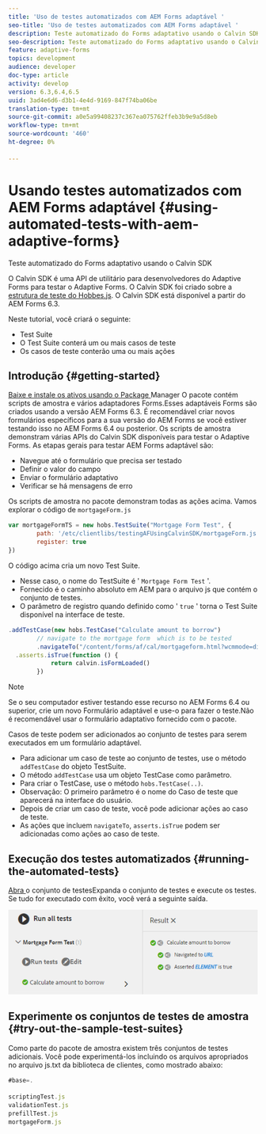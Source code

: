 ```yaml
---
title: 'Uso de testes automatizados com AEM Forms adaptável '
seo-title: 'Uso de testes automatizados com AEM Forms adaptável '
description: Teste automatizado do Forms adaptativo usando o Calvin SDK
seo-description: Teste automatizado do Forms adaptativo usando o Calvin SDK
feature: adaptive-forms
topics: development
audience: developer
doc-type: article
activity: develop
version: 6.3,6.4,6.5
uuid: 3ad4e6d6-d3b1-4e4d-9169-847f74ba06be
translation-type: tm+mt
source-git-commit: a0e5a99408237c367ea075762ffeb3b9e9a5d8eb
workflow-type: tm+mt
source-wordcount: '460'
ht-degree: 0%

---
```



# Usando testes automatizados com AEM Forms adaptável {#using-automated-tests-with-aem-adaptive-forms}

Teste automatizado do Forms adaptativo usando o Calvin SDK

O Calvin SDK é uma API de utilitário para desenvolvedores do Adaptive Forms para testar o Adaptive Forms. O Calvin SDK foi criado sobre a [estrutura de teste do Hobbes.js](https://docs.adobe.com/docs/en/aem/6-3/develop/ref/test-api/index.html). O Calvin SDK está disponível a partir do AEM Forms 6.3.

Neste tutorial, você criará o seguinte:

* Test Suite
* O Test Suite conterá um ou mais casos de teste
* Os casos de teste conterão uma ou mais ações

## Introdução {#getting-started}

[Baixe e instale os ativos usando o Package ](assets/testingadaptiveformsusingcalvinsdk1.zip)Manager O pacote contém scripts de amostra e vários adaptadores Forms.Esses adaptáveis Forms são criados usando a versão AEM Forms 6.3. É recomendável criar novos formulários específicos para a sua versão do AEM Forms se você estiver testando isso no AEM Forms 6.4 ou posterior. Os scripts de amostra demonstram várias APIs do Calvin SDK disponíveis para testar o Adaptive Forms. As etapas gerais para testar AEM Forms adaptável são:

* Navegue até o formulário que precisa ser testado
* Definir o valor do campo
* Enviar o formulário adaptativo
* Verificar se há mensagens de erro

Os scripts de amostra no pacote demonstram todas as ações acima.
Vamos explorar o código de `mortgageForm.js`

```javascript
var mortgageFormTS = new hobs.TestSuite("Mortgage Form Test", {
        path: '/etc/clientlibs/testingAFUsingCalvinSDK/mortgageForm.js',
        register: true
})
```

O código acima cria um novo Test Suite.

* Nesse caso, o nome do TestSuite é &#39; `Mortgage Form Test` &#39;.
* Fornecido é o caminho absoluto em AEM para o arquivo js que contém o conjunto de testes.
* O parâmetro de registro quando definido como &#39; `true` &#39; torna o Test Suite disponível na interface de teste.

```javascript
.addTestCase(new hobs.TestCase("Calculate amount to borrow")
        // navigate to the mortgage form  which is to be tested
        .navigateTo("/content/forms/af/cal/mortgageform.html?wcmmode=disabled")
  .asserts.isTrue(function () {
            return calvin.isFormLoaded()
        })
```

>[!NOTE]
>
>Se o seu computador estiver testando esse recurso no AEM Forms 6.4 ou superior, crie um novo Formulário adaptável e use-o para fazer o teste.Não é recomendável usar o formulário adaptativo fornecido com o pacote.

Casos de teste podem ser adicionados ao conjunto de testes para serem executados em um formulário adaptável.

* Para adicionar um caso de teste ao conjunto de testes, use o método `addTestCase` do objeto TestSuite.
* O método `addTestCase` usa um objeto TestCase como parâmetro.
* Para criar o TestCase, use o método `hobs.TestCase(..)`.
* Observação: O primeiro parâmetro é o nome do Caso de teste que aparecerá na interface do usuário.
* Depois de criar um caso de teste, você pode adicionar ações ao caso de teste.
* As ações que incluem `navigateTo`, `asserts.isTrue` podem ser adicionadas como ações ao caso de teste.

## Execução dos testes automatizados {#running-the-automated-tests}

[Abra ](http://localhost:4502/libs/granite/testing/hobbes.html)o conjunto de testesExpanda o conjunto de testes e execute os testes. Se tudo for executado com êxito, você verá a seguinte saída.

![calvinsdk](assets/calvinimage.png)

## Experimente os conjuntos de testes de amostra {#try-out-the-sample-test-suites}

Como parte do pacote de amostra existem três conjuntos de testes adicionais. Você pode experimentá-los incluindo os arquivos apropriados no arquivo js.txt da biblioteca de clientes, como mostrado abaixo:

```javascript
#base=.

scriptingTest.js
validationTest.js
prefillTest.js
mortgageForm.js
```
